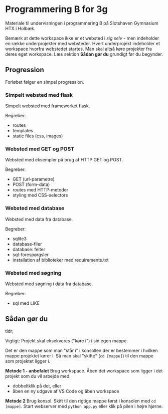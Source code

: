 # Programmering B for 3g
Materiale til undervisningen i programmering B på Slotshaven Gymnasium HTX i Holbæk.

Bemærk at dette workspace ikke er et websted i _sig selv_ - men indeholder en række underprojekter med websteder.
Hvert underprojekt indeholder et workspace hvorfra webstedet startes. Man skal altså køre projekter fra deres eget workspace.
Læs sektion **Sådan gør du** grundigt før du begynder.

## Progression
Forløbet følger en simpel progression.

### Simpelt websted med flask
Simpelt websted med frameworket flask.

Begreber:
- routes
- templates
- static files (css, images)

### Websted med GET og POST
Websted med eksempler på brug af HTTP GET og POST.

Begreber:
- GET (url-parametre)
- POST (form-data)
- routes med HTTP-metoder
- styling med CSS-selectors

### Websted med database
Websted med data fra database.

Begreber:
- sqlite3
- database-filer
- database: felter
- sql-forespørgsler
- installation af biblioteker med requirements.txt

### Websted med søgning
Websted med søgning i data fra database.

Begreber:
- sql med LIKE

## Sådan gør du
tldr;

Vigtigt: Projekt skal eksekveres ("køre i") i sin egen mappe.

Det er den mappe som man "står i" i konsollen der er bestemmer i hvilken mappe projektet kører i. Så man skal "skifte" (`cd [mappe]`) til den mappe som projektet ligger i.

**Metode 1 - anbefalet**
Brug workspace.
Åben det workspace som ligger i det projekt som du vil arbejde med.

- dobbeltklik på det, eller
- åben en ny udgave af VS Code og åben workspace

**Metode 2**
Brug konsol.
Skift til den rigtige mappe først i konsolen med ``cd [mappe]``.
Start webserver med ``python app.py`` eller klik på pilen i højre hjørne.


